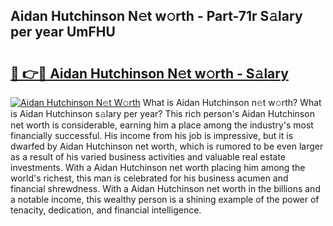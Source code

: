 ## Aidan Hutchinson N𝚎t w𝚘rth - Part-71r S𝚊lary per year UmFHU

# <h2><a href="http://gc3is4.nevu.top/?p=Aidan+Hutchinson">🔗 👉🔴 Aidan Hutchinson N𝚎t w𝚘rth - S𝚊lary</a></h2>

[![Aidan Hutchinson N𝚎t W𝚘rth](https://i.imgur.com/Oavwk0R.jpeg)](http://gc3is4.nevu.top/?p=Aidan+Hutchinson)
What is Aidan Hutchinson n𝚎t w𝚘rth? What is Aidan Hutchinson s𝚊lary per year?
This rich person's Aidan Hutchinson net worth is considerable, earning him a place among the industry's most financially successful. His income from his job is impressive, but it is dwarfed by Aidan Hutchinson net worth, which is rumored to be even larger as a result of his varied business activities and valuable real estate investments. With a Aidan Hutchinson net worth placing him among the world's richest, this man is celebrated for his business acumen and financial shrewdness. With a Aidan Hutchinson net worth in the billions and a notable income, this wealthy person is a shining example of the power of tenacity, dedication, and financial intelligence.
